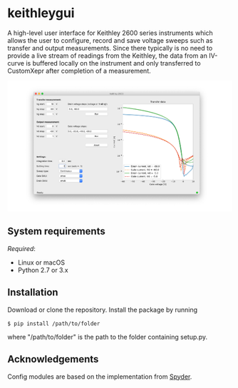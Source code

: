 # keithleygui
A high-level user interface for Keithley 2600 series instruments which allows the user to configure, record and save voltage sweeps such as transfer and output measurements. Since there typically is no need to provide a live stream of readings from the Keithley, the data from an IV-curve is buffered locally on the instrument and only transferred to CustomXepr after completion of a measurement.

![Screenshot of the user interface](/screenshots/KeithleyGUI.png)

## System requirements
*Required*:

- Linux or macOS
- Python 2.7 or 3.x

## Installation
Download or clone the repository. Install the package by running 
```console
$ pip install /path/to/folder
```
where "/path/to/folder" is the path to the folder containing setup.py. 

## Acknowledgements
Config modules are based on the implementation from [Spyder](https://github.com/spyder-ide).
